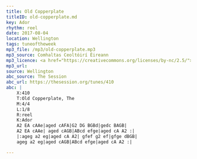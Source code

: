 ```yaml
---
title: Old Copperplate
titleID: old-copperplate.md
key: Ador
rhythm: reel
date: 2017-08-04
location: Wellington
tags: tuneoftheweek
mp3_file: /mp3/old-copperplate.mp3
mp3_source: Comhaltas Ceoltóirí Éireann
mp3_licence: <a href="https://creativecommons.org/licenses/by-nc/2.5/">CC-BY-NC-2.5</a>
mp3_url:
source: Wellington
abc_source: The Session
abc_url: https://thesession.org/tunes/410
abc: |
    X:410
    T:Old Copperplate, The
    M:4/4
    L:1/8
    R:reel
    K:Ador
    A2 EA cAAe|aged cAFA|G2 DG BGBd|gedc BAGB|
    A2 EA cAAe| aged cAGB|ABcd efge|aged cA A2 :|
    |:ageg a2 eg|aged cA A2| gfef g2 ef|gfge dBGB|
    ageg a2 eg|aged cAGB|ABcd efge|aged cA A2 :|

---
```

